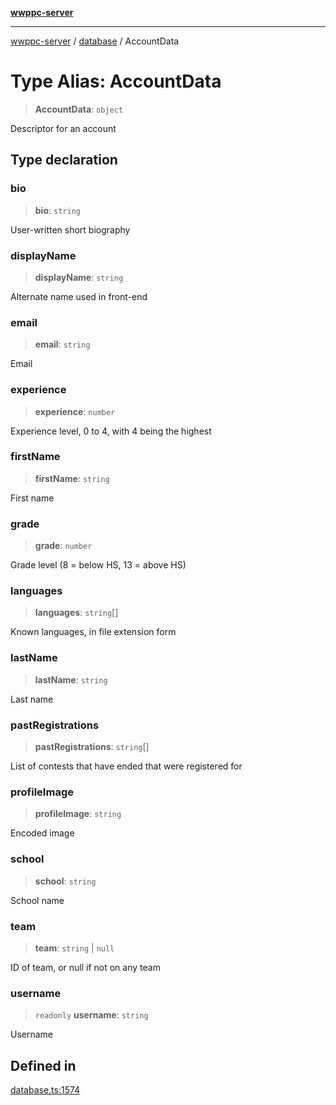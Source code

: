 [**wwppc-server**](../../README.md)

***

[wwppc-server](../../modules.md) / [database](../README.md) / AccountData

# Type Alias: AccountData

> **AccountData**: `object`

Descriptor for an account

## Type declaration

### bio

> **bio**: `string`

User-written short biography

### displayName

> **displayName**: `string`

Alternate name used in front-end

### email

> **email**: `string`

Email

### experience

> **experience**: `number`

Experience level, 0 to 4, with 4 being the highest

### firstName

> **firstName**: `string`

First name

### grade

> **grade**: `number`

Grade level (8 = below HS, 13 = above HS)

### languages

> **languages**: `string`[]

Known languages, in file extension form

### lastName

> **lastName**: `string`

Last name

### pastRegistrations

> **pastRegistrations**: `string`[]

List of contests that have ended that were registered for

### profileImage

> **profileImage**: `string`

Encoded image

### school

> **school**: `string`

School name

### team

> **team**: `string` \| `null`

ID of team, or null if not on any team

### username

> `readonly` **username**: `string`

Username

## Defined in

[database.ts:1574](https://github.com/WWPPC/WWPPC-server/blob/8fa1fab7588b7cc0d91c585786635fd288d3453c/src/database.ts#L1574)
